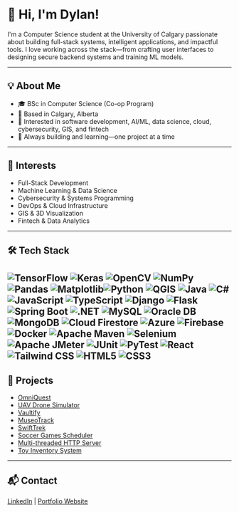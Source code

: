 # 👋 Hi, I'm Dylan!

I'm a Computer Science student at the University of Calgary passionate about building full-stack systems, intelligent applications, and impactful tools. I love working across the stack—from crafting user interfaces to designing secure backend systems and training ML models.

---

## 💡 About Me

- 🎓 BSc in Computer Science (Co-op Program)
- 📍 Based in Calgary, Alberta  
- 💼 Interested in software development, AI/ML, data science, cloud, cybersecurity, GIS, and fintech  
- 🚀 Always building and learning—one project at a time

---

## 🎯 Interests

- Full-Stack Development  
- Machine Learning & Data Science  
- Cybersecurity & Systems Programming  
- DevOps & Cloud Infrastructure  
- GIS & 3D Visualization  
- Fintech & Data Analytics

---

## 🛠️ Tech Stack

![TensorFlow](https://img.shields.io/badge/TensorFlow-FF6F00?style=flat&logo=tensorflow&logoColor=white)
![Keras](https://img.shields.io/badge/Keras-D00000?style=flat&logo=keras&logoColor=white)
![OpenCV](https://img.shields.io/badge/OpenCV-5C3EE8?style=flat&logo=opencv&logoColor=white)
![NumPy](https://img.shields.io/badge/NumPy-013243?style=flat&logo=numpy&logoColor=white)
![Pandas](https://img.shields.io/badge/Pandas-150458?style=flat&logo=pandas&logoColor=white)
![Matplotlib](https://img.shields.io/badge/Matplotlib-11557C?style=flat)![Python](https://img.shields.io/badge/Python-3776AB?style=flat&logo=python&logoColor=white) 
![QGIS](https://img.shields.io/badge/QGIS-589632?style=flat&logo=qgis&logoColor=white)
![Java](https://img.shields.io/badge/Java-007396?style=flat&logo=java&logoColor=white)
![C#](https://img.shields.io/badge/C%23-239120?style=flat&logo=c-sharp&logoColor=white)
![JavaScript](https://img.shields.io/badge/JavaScript-F7DF1E?style=flat&logo=javascript&logoColor=black)
![TypeScript](https://img.shields.io/badge/TypeScript-3178C6?style=flat&logo=typescript&logoColor=white)
![Django](https://img.shields.io/badge/Django-092E20?style=flat&logo=django&logoColor=white)
![Flask](https://img.shields.io/badge/Flask-000000?style=flat&logo=flask&logoColor=white)
![Spring Boot](https://img.shields.io/badge/Spring%20Boot-6DB33F?style=flat&logo=spring-boot&logoColor=white)
![.NET](https://img.shields.io/badge/.NET-512BD4?style=flat&logo=dotnet&logoColor=white)
![MySQL](https://img.shields.io/badge/MySQL-4479A1?style=flat&logo=mysql&logoColor=white)
![Oracle DB](https://img.shields.io/badge/Oracle_DB-F80000?style=flat&logo=oracle&logoColor=white)
![MongoDB](https://img.shields.io/badge/MongoDB-47A248?style=flat&logo=mongodb&logoColor=white)
![Cloud Firestore](https://img.shields.io/badge/Cloud_Firestore-FFCA28?style=flat&logo=google-cloud&logoColor=black)
![Azure](https://img.shields.io/badge/Azure-0078D4?style=flat&logo=microsoft-azure&logoColor=white)
![Firebase](https://img.shields.io/badge/Firebase-FFCA28?style=flat&logo=firebase&logoColor=black)
![Docker](https://img.shields.io/badge/Docker-2496ED?style=flat&logo=docker&logoColor=white)
 ![Apache Maven](https://img.shields.io/badge/Apache_Maven-C71A36?style=flat&logo=apachemaven&logoColor=white)
![Selenium](https://img.shields.io/badge/Selenium-43B02A?style=flat&logo=selenium&logoColor=white)
![Apache JMeter](https://img.shields.io/badge/Apache_JMeter-D22128?style=flat&logo=apache&logoColor=white)
![JUnit](https://img.shields.io/badge/JUnit-25A162?style=flat&logo=java&logoColor=white)
![PyTest](https://img.shields.io/badge/PyTest-3776AB?style=flat&logo=python&logoColor=white) 
![React](https://img.shields.io/badge/React-20232A?style=flat&logo=react&logoColor=61DAFB)
![Tailwind CSS](https://img.shields.io/badge/Tailwind_CSS-38B2AC?style=flat&logo=tailwind-css&logoColor=white)
![HTML5](https://img.shields.io/badge/HTML5-E34F26?style=flat&logo=html5&logoColor=white)
![CSS3](https://img.shields.io/badge/CSS3-1572B6?style=flat&logo=css3&logoColor=white)
---

## 📂 Projects

- [OmniQuest](https://github.com/dylanrylee/OmniQuest)
- [UAV Drone Simulator](https://github.com/dylanrylee/UAV_Drone_Simulator)
- [Vaultify](https://github.com/dylanrylee/Vaultify)
- [MuseoTrack](https://github.com/dylanrylee/MuseoTrack) 
- [SwiftTrek](https://github.com/dylanrylee/SwiftTrek)
- [Soccer Games Scheduler](https://github.com/dylanrylee/And-Tree-based_AI_Soccer_Scheduler)
- [Multi-threaded HTTP Server](https://github.com/dylanrylee/MultiThreadedWebServer)
- [Toy Inventory System](https://github.com/dylanrylee/ToyStoreAppGUI)

---

## 📬 Contact
[LinkedIn](https://www.linkedin.com/in/dylan-rylee-dizon) | [Portfolio Website](https://dylanrylee.github.io/Portfolio)
